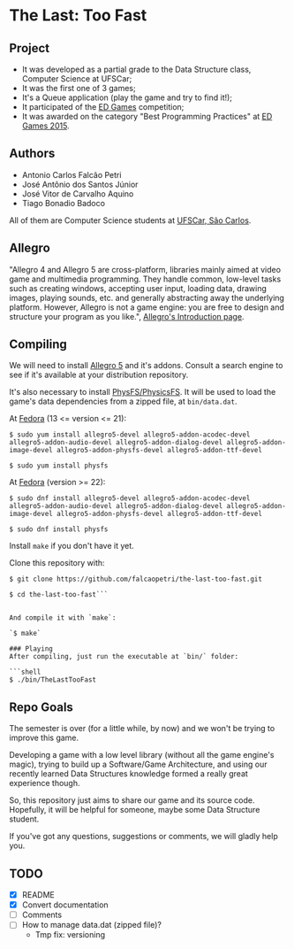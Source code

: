 # The Last: Too Fast

## Project

- It was developed as a partial grade to the Data Structure class, Computer Science at UFSCar;
- It was the first one of 3 games;
- It's a Queue application (play the game and try to find it!);
- It participated of the [ED Games](http://edgames.dc.ufscar.br/) competition;
- It was awarded on the category "Best Programming Practices" at [ED Games 2015](http://edgames.dc.ufscar.br/games2015.htm).

## Authors
- Antonio Carlos Falcão Petri
- José Antônio dos Santos Júnior
- José Vitor de Carvalho Aquino
- Tiago Bonadio Badoco

All of them are Computer Science students at [UFSCar, São Carlos](http://ufscar.br/).

## Allegro

"Allegro 4 and Allegro 5 are cross-platform, libraries mainly aimed at video game and multimedia programming. They handle common, low-level tasks such as creating windows, accepting user input, loading data, drawing images, playing sounds, etc. and generally abstracting away the underlying platform. However, Allegro is not a game engine: you are free to design and structure your program as you like.", [Allegro's Introduction page](http://liballeg.org/readme.html).

## Compiling

We will need to install [Allegro 5](http://liballeg.org/) and it's addons. Consult a search engine to see if it's available at your distribution repository.

It's also necessary to install [PhysFS/PhysicsFS](http://icculus.org/physfs/). It will be used to load the game's data dependencies from a zipped file, at `bin/data.dat`.

At [Fedora](https://wiki.allegro.cc/index.php?title=Fedora_and_Allegro_5) (13 <= version <= 21):

```shell
$ sudo yum install allegro5-devel allegro5-addon-acodec-devel allegro5-addon-audio-devel allegro5-addon-dialog-devel allegro5-addon-image-devel allegro5-addon-physfs-devel allegro5-addon-ttf-devel

$ sudo yum install physfs
```

At [Fedora](https://wiki.allegro.cc/index.php?title=Fedora_and_Allegro_5) (version >= 22):

```shell
$ sudo dnf install allegro5-devel allegro5-addon-acodec-devel allegro5-addon-audio-devel allegro5-addon-dialog-devel allegro5-addon-image-devel allegro5-addon-physfs-devel allegro5-addon-ttf-devel

$ sudo dnf install physfs
```

Install `make` if you don't have it yet.

Clone this repository with:

```shell
$ git clone https://github.com/falcaopetri/the-last-too-fast.git

$ cd the-last-too-fast```


And compile it with `make`:

`$ make`

### Playing
After compiling, just run the executable at `bin/` folder:

```shell
$ ./bin/TheLastTooFast
```

## Repo Goals

The semester is over (for a little while, by now) and we won't be trying to improve this game.

Developing a game with a low level library (without all the game engine's magic), trying to build up a Software/Game Architecture, and using our recently learned Data Structures knowledge  formed a really great experience though.

So, this repository just aims to share our game and its source code. Hopefully, it will be helpful for someone, maybe some Data Structure student.

If you've got any questions, suggestions or comments, we will gladly help you.

## TODO

- [x] README
- [x] Convert documentation
- [ ] Comments
- [ ] How to manage data.dat (zipped file)?
    - Tmp fix: versioning
